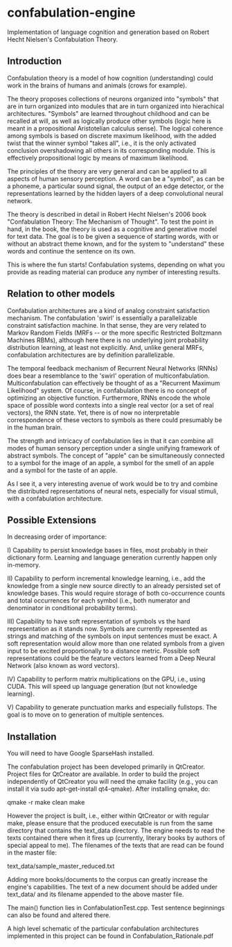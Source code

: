 confabulation-engine
====================

Implementation of language cognition and generation based on Robert Hecht Nielsen's Confabulation Theory.

Introduction
------------

Confabulation theory is a model of how cognition (understanding) could work in the brains of humans and animals (crows for example). 

The theory proposes collections of neurons organized into "symbols" that are in turn organized into modules that are in turn organized into hierachical architectures. "Symbols" are learned throughout childhood and can be recalled at will, as well as logically produce other symbols (logic here is meant in a propositional Aristotelian calculus sense). The logical coherence among symbols is based on discrete maximum likelihood, with the added twist that the winner symbol "takes all", i.e., it is the only activated conclusion overshadowing all others in its corresponding module. This is effectively propositional logic by means of maximum likelihood. 

The principles of the theory are very general and can be applied to all aspects of human sensory perception. A word can be a "symbol", as can be a phoneme, a particular sound signal, the output of an edge detector, or the representations learned by the hidden layers of a deep convolutional neural network. 

The theory is described in detail in Robert Hecht Nielsen's 2006 book "Confabulation Theory: The Mechanism of Thought". To test the point in hand, in the book, the theory is used as a cognitive and generative model for text data. The goal is to be given a sequence of starting words, with or without an abstract theme known, and for the system to "understand" these words and continue the sentence on its own. 

This is where the fun starts! Confabulation systems, depending on what you provide as reading material can produce any nymber of interesting results. 

Relation to other models
------------------------

Confabulation architectures are a kind of analog constraint satisfaction mechanism. The confabulation 'swirl' is essentially a parallelizable constraint satisfaction machine. In that sense, they are very related to Markov Random Fields (MRFs -- or the more specific Restricted Boltzmann Machines RBMs), although here there is no underlying joint probability distribution learning, at least not explicitly. And, unlike general MRFs, confabulation architectures are by definition parallelizable.

The temporal feedback mechanism of Recurrent Neural Networks (RNNs) does bear a resemblance to the 'swirl' operation of multiconfabulation. Multiconfabulation can effectively be thought of as a "Recurrent Maximum Likelihood" system. Of course, in confabulation there is no concept of optimizing an objective function. Furthermore, RNNs encode the whole space of possible word contexts into a single real vector (or a set of real vectors), the RNN state. Yet, there is of now no interpretable correspondence of these vectors to symbols as there could presumably be in the human brain.

The strength and intricacy of confabulation lies in that it can combine all modes of human sensory perception under a single unifying framework of abstract symbols. The concept of "apple" can be simultaneously connected to a symbol for the image of an apple, a symbol for the smell of an apple and a symbol for the taste of an apple.

As I see it, a very interesting avenue of work would be to try and combine the distributed representations of neural nets, especially for visual stimuli, with a confabulation architecture.

Possible Extensions
-------------------

In decreasing order of importance:

I) Capability to persist knowledge bases in files, most probably in their dictionary form. Learning and language generation currently happen only in-memory.

II) Capability to perform incremental knowledge learning, i.e., add the knowledge from a single new source directly to an already persisted set of knowledge bases. This would require storage of both co-occurrence counts and total occurrences for each symbol (i.e., both numerator and denominator in conditional probability terms).

III) Capability to have soft representation of symbols vs the hard representation as it stands now. Symbols are currently represented as strings and matching of the symbols on input sentences must be exact. A soft representation would allow more than one related symbols from a given input to be excited proportionally to a distance metric. Possible soft representations could be the feature vectors learned from a Deep Neural Network (also known as word vectors). 

IV) Capability to perform matrix multiplications on the GPU, i.e., using CUDA. This will speed up language generation (but not knowledge learning).

V) Capability to generate punctuation marks and especially fullstops. The goal is to move on to generation of multiple sentences.

Installation
------------

You will need to have Google SparseHash installed.

The confabulation project has been developed primarily in QtCreator. Project files for QtCreator are available. In order 
to build the project independently of QtCreator you will need the qmake facility (e.g., you can install
it via sudo apt-get-install qt4-qmake). After installing qmake, do: 

qmake -r
make clean
make 

However the project is built, i.e., either within QtCreator or with regular make, please ensure that the produced 
executable is run from the same directory that contains the text_data directory. The engine needs to read 
the texts contained there when it fires up (currently, literary books by authors of special appeal to me).
The filenames of the texts that are read can be found in the master file:

text_data/sample_master_reduced.txt

Adding more books/documents to the corpus can greatly increase the engine's capabilities. The text of a new 
document should be added under text_data/ and its filename appended to the above master file.

The main() function lies in ConfabulationTest.cpp. Test sentence beginnings can also be found and altered there.

A high level schematic of the particular confabulation architectures implemented in this project can be found in Confabulation_Rationale.pdf
